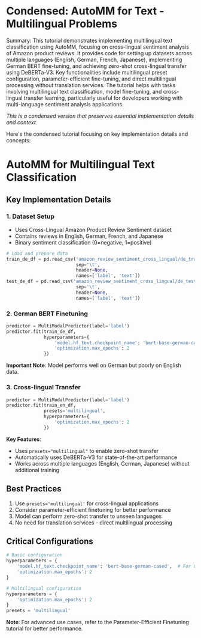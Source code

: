 # Condensed: AutoMM for Text - Multilingual Problems

Summary: This tutorial demonstrates implementing multilingual text classification using AutoMM, focusing on cross-lingual sentiment analysis of Amazon product reviews. It provides code for setting up datasets across multiple languages (English, German, French, Japanese), implementing German BERT fine-tuning, and achieving zero-shot cross-lingual transfer using DeBERTa-V3. Key functionalities include multilingual preset configuration, parameter-efficient fine-tuning, and direct multilingual processing without translation services. The tutorial helps with tasks involving multilingual text classification, model fine-tuning, and cross-lingual transfer learning, particularly useful for developers working with multi-language sentiment analysis applications.

*This is a condensed version that preserves essential implementation details and context.*

Here's the condensed tutorial focusing on key implementation details and concepts:

# AutoMM for Multilingual Text Classification

## Key Implementation Details

### 1. Dataset Setup
- Uses Cross-Lingual Amazon Product Review Sentiment dataset
- Contains reviews in English, German, French, and Japanese
- Binary sentiment classification (0=negative, 1=positive)

```python
# Load and prepare data
train_de_df = pd.read_csv('amazon_review_sentiment_cross_lingual/de_train.tsv',
                          sep='\t', 
                          header=None, 
                          names=['label', 'text'])
test_de_df = pd.read_csv('amazon_review_sentiment_cross_lingual/de_test.tsv',
                          sep='\t', 
                          header=None, 
                          names=['label', 'text'])
```

### 2. German BERT Finetuning

```python
predictor = MultiModalPredictor(label='label')
predictor.fit(train_de_df,
              hyperparameters={
                  'model.hf_text.checkpoint_name': 'bert-base-german-cased',
                  'optimization.max_epochs': 2
              })
```

**Important Note**: Model performs well on German but poorly on English data.

### 3. Cross-lingual Transfer

```python
predictor = MultiModalPredictor(label='label')
predictor.fit(train_en_df,
              presets='multilingual',
              hyperparameters={
                  'optimization.max_epochs': 2
              })
```

**Key Features**:
- Uses `presets="multilingual"` to enable zero-shot transfer
- Automatically uses DeBERTa-V3 for state-of-the-art performance
- Works across multiple languages (English, German, Japanese) without additional training

## Best Practices

1. Use `presets='multilingual'` for cross-lingual applications
2. Consider parameter-efficient finetuning for better performance
3. Model can perform zero-shot transfer to unseen languages
4. No need for translation services - direct multilingual processing

## Critical Configurations

```python
# Basic configuration
hyperparameters = {
    'model.hf_text.checkpoint_name': 'bert-base-german-cased',  # For German-specific
    'optimization.max_epochs': 2
}

# Multilingual configuration
hyperparameters = {
    'optimization.max_epochs': 2
}
presets = 'multilingual'
```

**Note**: For advanced use cases, refer to the Parameter-Efficient Finetuning tutorial for better performance.